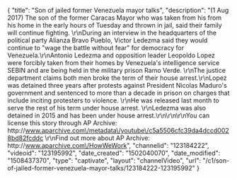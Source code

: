 {
    "title": "Son of jailed former Venezuela mayor talks",
    "description": "(1 Aug 2017) The son of the former Caracas Mayor who was taken from his from his home in the early hours of Tuesday and thrown in jail, said their family will continue fighting. \r\nDuring an interview in the headquarters of the political party Alianza Bravo Pueblo, Victor Ledezma said they would continue to \"wage the battle without fear\" for democracy for Venezuela.\r\nAntonio Ledezma and opposition leader Leopoldo Lopez were forcibly taken from their homes by Venezuela's intelligence service SEBIN and are being held in the military prison Ramo Verde. \r\nThe justice department claims both men broke the term of their house arrest.\r\nLopez was detained three years after protests against President Nicolas Maduro's government and sentenced to more than a decade in prison on charges that include inciting protesters to violence. \r\nHe was released last month to serve the rest of his term under house arrest. \r\nLedezma was also detained in 2015 and has been under house arrest.\r\n\r\n\r\nYou can license this story through AP Archive: http:\/\/www.aparchive.com\/metadata\/youtube\/c5a5506cfc39da4dccd0028bd82fcddc \r\nFind out more about AP Archive: http:\/\/www.aparchive.com\/HowWeWork",
    "channelid": "123184222",
    "videoid": "123195992",
    "date_created": "1502040070",
    "date_modified": "1508437370",
    "type": "captivate",
    "layout": "channelVideo",
    "url": "\/c1\/son-of-jailed-former-venezuela-mayor-talks\/123184222-123195992"
}